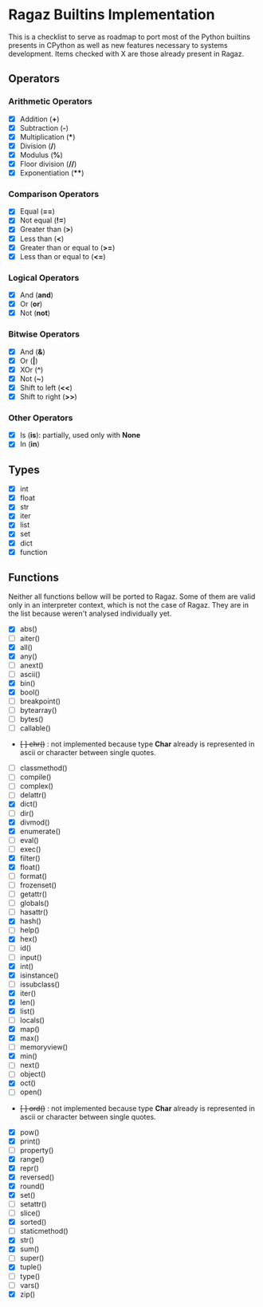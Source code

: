 # Ragaz Builtins Implementation

This is a checklist to serve as roadmap to port most of the Python builtins presents in CPython as well as new 
features necessary to systems development. Items checked with X are those already present in Ragaz.

## Operators

### Arithmetic Operators

- [x] Addition (**+**)
- [x] Subtraction (**-**)
- [x] Multiplication (**\***)
- [x] Division (**/**)
- [x] Modulus (**%**)
- [x] Floor division (**//**)
- [x] Exponentiation (**\*\***)

### Comparison Operators

- [x] Equal (**==**)
- [x] Not equal (**!=**)
- [x] Greater than (**>**)
- [x] Less than (**<**)
- [x] Greater than or equal to (**>=**)
- [x] Less than or equal to (**<=**)

### Logical Operators

- [x] And (**and**)
- [x] Or (**or**)
- [x] Not (**not**)

### Bitwise Operators

- [x] And (**&**)
- [x] Or (**|**)
- [x] XOr (**^**)
- [x] Not (**~**)
- [x] Shift to left (**<<**)
- [x] Shift to right (**>>**)

### Other Operators

- [x] Is (**is**): partially, used only with **None**
- [x] In (**in**)

## Types

- [x] int
- [x] float
- [x] str
- [x] iter
- [x] list
- [x] set
- [x] dict
- [x] function

## Functions

Neither all functions bellow will be ported to Ragaz. Some of them are valid only in an interpreter context, which is 
not the case of Ragaz. They are in the list because weren't analysed individually yet.

- [x] abs()
- [ ] aiter()
- [x] all()
- [x] any()
- [ ] anext()
- [ ] ascii()
- [x] bin()
- [x] bool()
- [ ] breakpoint()
- [ ] bytearray()
- [ ] bytes()
- [ ] callable()
- ~~[ ] chr()~~ : not implemented because type **Char** already is represented in ascii or character between single quotes.
- [ ] classmethod()
- [ ] compile()
- [ ] complex()
- [ ] delattr()
- [x] dict()
- [ ] dir()
- [x] divmod()
- [x] enumerate()
- [ ] eval()
- [ ] exec()
- [x] filter()
- [x] float()
- [ ] format()
- [ ] frozenset()
- [ ] getattr()
- [ ] globals()
- [ ] hasattr()
- [x] hash()
- [ ] help()
- [x] hex()
- [ ] id()
- [ ] input()
- [x] int()
- [x] isinstance()
- [ ] issubclass()
- [x] iter()
- [x] len()
- [x] list()
- [ ] locals()
- [x] map()
- [x] max()
- [ ] memoryview()
- [x] min()
- [ ] next()
- [ ] object()
- [x] oct()
- [ ] open()
- ~~[ ] ord()~~ : not implemented because type **Char** already is represented in ascii or character between single quotes. 
- [x] pow()
- [x] print()
- [ ] property()
- [x] range()
- [x] repr()
- [x] reversed()
- [x] round()
- [x] set()
- [ ] setattr()
- [ ] slice()
- [x] sorted()
- [ ] staticmethod()
- [x] str()
- [x] sum()
- [ ] super()
- [x] tuple()
- [ ] type()
- [ ] vars()
- [x] zip()
